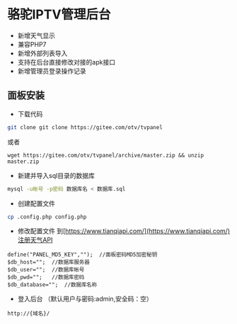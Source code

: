 # 骆驼IPTV管理后台

- 新增天气显示
- 兼容PHP7
- 新增外部列表导入
- 支持在后台直接修改对接的apk接口
- 新增管理员登录操作记录

## 面板安装
- 下载代码
```bash
git clone git clone https://gitee.com/otv/tvpanel
```
或者
```
wget https://gitee.com/otv/tvpanel/archive/master.zip && unzip master.zip
```

- 新建并导入sql目录的数据库
```bash
mysql -u帐号 -p密码 数据库名 < 数据库.sql
```

- 创建配置文件
```bash
cp .config.php config.php
```

- 修改配置文件
到[https://www.tianqiapi.com/](https://www.tianqiapi.com/)注册天气API
```
define("PANEL_MD5_KEY","");  //面板密码MD5加密秘钥
$db_host="";  //数据库服务器
$db_user="";  //数据库帐号
$db_pwd="";   //数据库密码
$db_database="";  //数据库名称
```

- 登入后台 （默认用户与密码:admin,安全码：空）
```
http://{域名}/
```

